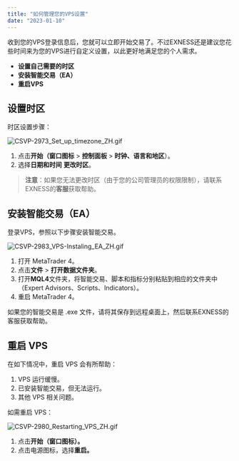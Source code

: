 ```yaml
---
title: "如何管理您的VPS设置"
date: "2023-01-10"
---
```


收到您的VPS登录信息后，您就可以立即开始交易了。不过EXNESS还是建议您花些时间来为您的VPS进行自定义设置，以此更好地满足您的个人需求。

- **设置自己需要的时区**
- **安装智能交易（EA）**
- **重启VPS**

## 设置时区

时区设置步骤：

![CSVP-2973_Set_up_timezone_ZH.gif](https://cdn.jsdelivr.net/gh/jarlin8/OSS@main/exhelp/CSVP-2973_Set_up_timezone_ZH.gif)

1. 点击**开始（窗口图标** > **控制面板** > **时钟、语言和地区**）。 
2. 选择**日期和时间** **更改时区**。

> **注意**：如果您无法更改时区（由于您的公司管理员的权限限制），请联系EXNESS的**客服**获取帮助。

## 安装智能交易（EA）

登录VPS，参照以下步骤安装智能交易。

![CSVP-2983_VPS-Instaling_EA_ZH.gif](https://cdn.jsdelivr.net/gh/jarlin8/OSS@main/exhelp/CSVP-2983_VPS-Instaling_EA_ZH.gif)

1. 打开 MetaTrader 4。
2. 点击**文件** > **打开数据文件夹**。
3. 打开**MQL4**文件夹，将智能交易、脚本和指标分别粘贴到相应的文件夹中（Expert Advisors、Scripts、Indicators）。
4. 重启 MetaTrader 4。

如果您的智能交易是 .exe 文件，请将其保存到远程桌面上，然后联系EXNESS的客服获取帮助。

## 重启 VPS

在如下情况中，重启 VPS 会有所帮助：

1. VPS 运行缓慢。
2. 已安装智能交易，但无法运行。
3. 其他 VPS 相关问题。

如需重启 VPS：

![CSVP-2980_Restarting_VPS_ZH.gif](https://cdn.jsdelivr.net/gh/jarlin8/OSS@main/exhelp/CSVP-2980_Restarting_VPS_ZH.gif)

1. 点击**开始（窗口图标）。**
2. 点击电源图标，选择**重启。**
